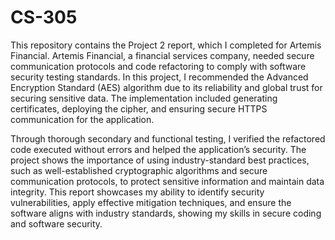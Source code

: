 # CS-305

This repository contains the Project 2 report, which I completed for Artemis Financial. Artemis Financial, a financial services company, needed secure communication protocols and code refactoring to comply with software security testing standards. In this project, I recommended the Advanced Encryption Standard (AES) algorithm due to its reliability and global trust for securing sensitive data. The implementation included generating certificates, deploying the cipher, and ensuring secure HTTPS communication for the application.

Through thorough secondary and functional testing, I verified the refactored code executed without errors and helped the application’s security. The project shows the importance of using industry-standard best practices, such as well-established cryptographic algorithms and secure communication protocols, to protect sensitive information and maintain data integrity. This report showcases my ability to identify security vulnerabilities, apply effective mitigation techniques, and ensure the software aligns with industry standards, showing my skills in secure coding and software security.
